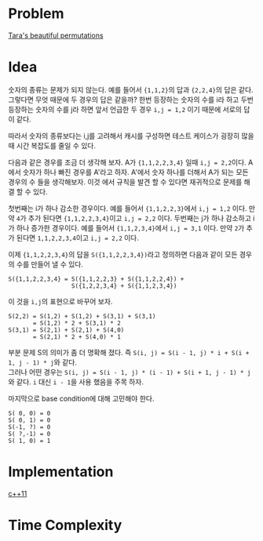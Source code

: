 # Problem

[Tara's beautiful permutations](https://www.hackerrank.com/challenges/taras-beautiful-permutations/problem)

# Idea

숫자의 종류는 문제가 되지 않는다. 예를 들어서 `{1,1,2}`의 답과
`{2,2,4}`의 답은 같다. 그렇다면 무엇 때문에 두 경우의 답은 같을까?
한번 등장하는 숫자의 수를 i라 하고 두번 등장하는 숫자의 수를 j라 하면
앞서 언급한 두 경우 `i,j = 1,2` 이기 때문에 서로의 답이 같다.

따라서 숫자의 종류보다는 i,j를 고려해서 캐시를 구성하면 테스트 케이스가
굉장히 많을때 시간 복잡도를 줄일 수 있다.

다음과 같은 경우를 조금 더 생각해 보자. A가 `{1,1,2,2,3,4}` 일때
`i,j = 2,2`이다. A에서 숫자가 하나 빠진 경우를 A'라고 하자.  A'에서
숫자 하나를 더해서 A가 되는 모든 경우의 수 들을 생각해보자.  이것 에서
규칙을 발견 할 수 있다면 재귀적으로 문제를 해결 할 수 있다.

첫번째는 i가 하나 감소한 경우이다. 예를 들어서 `{1,1,2,2,3}`에서 `i,j = 1,2` 이다. 
만약 `4`가 추가 된다면 `{1,1,2,2,3,4}`이고 `i,j = 2,2` 이다. 
두번째는 j가 하나 감소하고 i가 하나 증가한 경우이다. 예를 들어서
`{1,1,2,3,4}`에서 `i,j = 3,1` 이다. 만약 `2`가 추가 된다면
`1,1,2,2,3,4`이고 `i,j = 2,2` 이다.

이제 `{1,1,2,2,3,4}`의 답을 `S({1,1,2,2,3,4})`라고 정의하면 다음과
같이 모든 경우의 수를 만들어 낼 수 있다.

```
S({1,1,2,2,3,4} = S({1,1,2,2,3} + S({1,1,2,2,4}) + 
                  S({1,2,2,3,4} + S({1,1,2,3,4})
```

이 것을 `i,j`의 표현으로 바꾸어 보자.

```
S(2,2) = S(1,2) + S(1,2) + S(3,1) + S(3,1)
       = S(1,2) * 2 + S(3,1) * 2
S(3,1) = S(2,1) + S(2,1) + S(4,0)
       = S(2,1) * 2 + S(4,0) * 1
```

부분 문제 S의 의미가 좀 더 명확해 졌다.
즉 `S(i, j) = S(i - 1, j) * i + S(i + 1, j - 1) * j`와 같다.  
그러나 어떤 경우는 `S(i, j) = S(i - 1, j) * (i - 1) + S(i + 1, j - 1) * j`와 같다. 
`i` 대신 `i - 1`을 사용 했음을 주목 하자. 

마지막으로 base condition에 대해 고민해야 한다.

```
S( 0, 0) = 0
S( 0, 1) = 0
S(-1, ?) = 0
S( ?,-1) = 0
S( 1, 0) = 1
```

# Implementation

[c++11](a.cpp)

# Time Complexity

